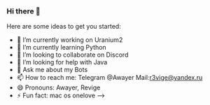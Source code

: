 ### Hi there 👋

Here are some ideas to get you started:

- 🔭 I’m currently working on Uranium2
- 🌱 I’m currently learning Python
- 👯 I’m looking to collaborate on Discord
- 🤔 I’m looking for help with Java
- 💬 Ask me about my Bots
- 📫 How to reach me: Telegram @Awayer Mail:r3vige@yandex.ru
- 😄 Pronouns: Awayer, Revige
- ⚡ Fun fact: mac os onelove
-->
